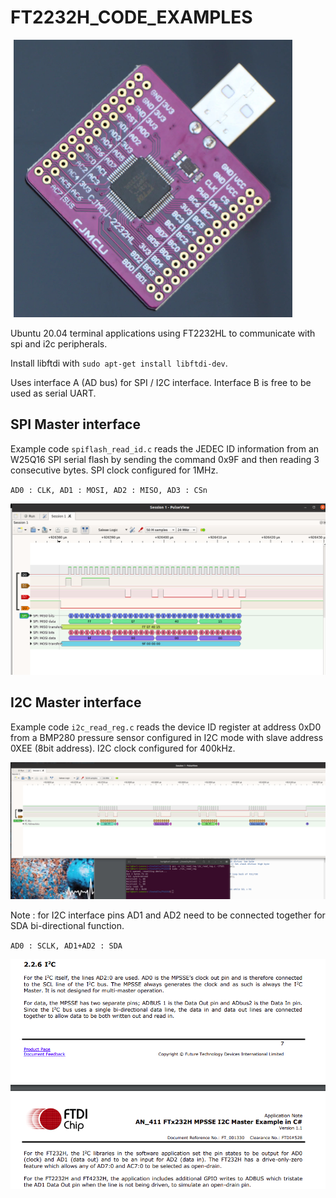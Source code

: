 # FT2232H_CODE_EXAMPLES

<img src="FT2232HL_module.png">

Ubuntu 20.04 terminal applications using FT2232HL to communicate with spi and i2c peripherals.

Install libftdi with `sudo apt-get install libftdi-dev`.

Uses interface A (AD<n> bus) for SPI / I2C interface. Interface B is free to be used as serial UART.

## SPI Master interface

Example code `spiflash_read_id.c` reads the JEDEC ID information from an W25Q16 SPI serial flash by sending the 
command 0x9F and then reading 3 consecutive bytes. SPI clock configured for 1MHz.

`
AD0 : CLK, AD1 : MOSI, AD2 : MISO, AD3 : CSn
`

<img src="ft2232_spi_transaction_screenshot.png">


## I2C Master interface


Example code `i2c_read_reg.c` reads the device ID register at address 0xD0 from a BMP280 pressure sensor
configured in I2C mode with slave address 0XEE (8bit address). I2C clock configured for 400kHz.

<img src="i2c_read_register_transaction_snapshot.png">

Note : for I2C interface pins AD1 and AD2 need to be connected together for SDA bi-directional function.

`
AD0 : SCLK, AD1+AD2 : SDA
`

<img src="ft2232_mpsse_i2c_pins.png">


